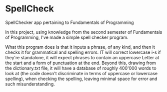 # SpellCheck
SpellChecker app pertaining to Fundamentals of Programming 

In this project, using knowledge from the second semester 
of Fundamentals of Programming, I've made a simple spell
checker program.

What this program does is that it inputs a phrase, of any
kind, and then it checks it for grammatical and spelling
errors. IT will correct lowercase i-s if they're standalone,
it will expect phrases to contain an uppercase Letter at the
start and a form of punctuation at the end. Beyond this,
drawing from the dictionary.txt file, it will have a database
of roughly 400'000 words to look at (the code doesn't
discriminate in terms of uppercase or lowercase spelling), 
when checking the spelling, leaving minimal space for error 
and such misunderstanding.
